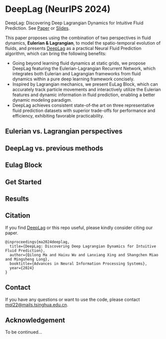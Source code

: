 # DeepLag (NeurIPS 2024)

DeepLag: Discovering Deep Lagrangian Dynamics for Intuitive Fluid Prediction. See [Paper](https://arxiv.org/abs/2402.02425) or [Slides](https://cloud.tsinghua.edu.cn/f/555f0af33db0469ab610/).

This paper proposes using the combination of two perspectives in fluid dynamics, **Eulerian & Lagrangian**, to model the spatio-temporal evolution of fluids, and presents [DeepLag](https://arxiv.org/abs/2402.02425) as a practical Neural Fluid Prediction algorithm, which can bring the following benefits:

- Going beyond learning fluid dynamics at static grids, we propose DeepLag featuring the Eulerian-Lagrangian Recurrent Network, which integrates both Eulerian and Lagrangian frameworks from fluid dynamics within a pure deep learning framework concisely.
- Inspired by Lagrangian mechanics, we present EuLag Block, which can accurately track particle movements and interactively utilize the Eulerian features and dynamic information in fluid prediction, enabling a better dynamic modeling paradigm.
- DeepLag achieves consistent state-of-the art on three representative fluid prediction datasets with superior trade-offs for performance and efficiency, exhibiting favorable practicability.

## Eulerian vs. Lagrangian perspectives

## DeepLag vs. previous methods

## Eulag Block

## Get Started

## Results

## Citation

If you find [DeepLag](https://arxiv.org/abs/2402.02425) or this repo useful, please kindly consider citing our paper.

```
@inproceedings{ma2024deeplag,
  title={DeepLag: Discovering Deep Lagrangian Dynamics for Intuitive Fluid Prediction},
  author={Qilong Ma and Haixu Wu and Lanxiang Xing and Shangchen Miao and Mingsheng Long},
  booktitle={Advances in Neural Information Processing Systems},
  year={2024}
}
```

## Contact

If you have any questions or want to use the code, please contact [mql22@mails.tsinghua.edu.cn](mailto:mql22@mails.tsinghua.edu.cn).

## Acknowledgement

To be continued...